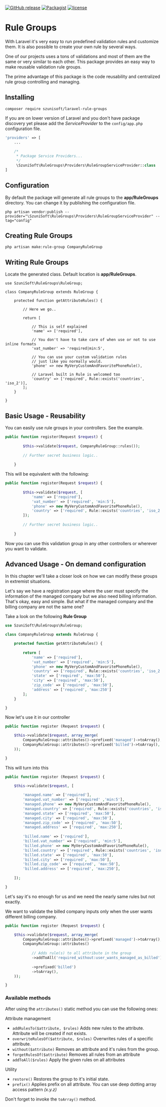 [![GitHub release](https://img.shields.io/github/release/SzuniSOFT/laravel-rule-groups.svg?style=for-the-badge)](https://github.com/SzuniSOFT/laravel-rule-groups/releases)
[![Packagist](https://img.shields.io/packagist/dt/szunisoft/laravel-rule-groups.svg?style=for-the-badge)](https://packagist.org/packages/szunisoft/laravel-rule-groups)
[![license](https://img.shields.io/github/license/szunisoft/laravel-rule-groups.svg?style=for-the-badge)](https://github.com/SzuniSOFT/laravel-rule-groups)

# Rule Groups

With Laravel it's very easy to run predefined validation rules and customize them. It is also possible to create your own rule by several ways.

One of our projects uses a tons of validations and most of them are the same or very similar to each other.
This package provides an easy way to make reusable validation rule groups.

The prime advantage of this package is the code reusability and centralized rule group controlling and managing.

## Installing

```
composer require szunisoft/laravel-rule-groups
``` 
If you are on lower version of Laravel and you don't have package discovery yet please add the *ServiceProvider* to the ```config/app.php``` configuration file.

```php
'providers' => [
    ...
    
    /*
     * Package Service Providers...
     */
     \SzuniSoft\RuleGroups\Providers\RuleGroupServiceProvider::class
]
```

## Configuration
By default the package will generate all rule groups to the **app/RuleGroups** directory. You can change it by publishing the configuration file.

```
php artisan vendor:publish --provider="\SzuniSoft\RuleGroups\Providers\RuleGroupServiceProvider" --tag="config"
```

## Creating Rule Groups

```
php artisan make:rule-group CompanyRuleGroup
```

## Writing Rule Groups

Locate the generated class. Default location is **app/RuleGroups**.

```
use SzuniSoft\RuleGroups\RuleGroup;

class CompanyRuleGroup extends RuleGroup {

    protected function getAttributeRules() {
        
        // Here we go..
        
        return [
        
            // This is self explained
            'name' => ['required'],
            
            // You don't have to take care of when use or not to use inline formats
            'vat_number' => 'required|min:5',
            
            // You can use your custom validation rules 
            // just like you normally would.
            'phone' => new MyVeryCustomAndFavoritePhoneRule(),
            
            // Laravel built in Rule is welcomed too
            'country' => ['required', Rule::exists('countries', 'iso_2')],
        ];
    }

}
```

## Basic Usage - Reusability

You can easily use rule groups in your controllers. See the example.

```php
public function register(Request $request) {
    
        $this->validate($request, CompanyRuleGroup::rules());
        
        // Further secret business logic..
    
    }
```

This will be equivalent with the following:

```php
public function register(Request $request) {
    
        $this->validate($request, [
            'name' => ['required'],
            'vat_number' => ['required', 'min:5'],
            'phone' => new MyVeryCustomAndFavoritePhoneRule(),
            'country' => ['required', Rule::exists('countries', 'iso_2')],
        ]);
        
        // Further secret business logic..
    
    }
```

Now you can use this validation group in any other controllers or wherever you want to validate.

## Advanced Usage - On demand configuration

In this chapter we'll take a closer look on how we can modify these groups in extremist situations.

Let's say we have a registration page where the user must specify the information of the managed company but we also need billing information.
That's okay, easy and simple. But what if the managed company and the billing company are not the same one?

Take a look on the following **Rule Group**

```php
use SzuniSoft\RuleGroups\RuleGroup;

class CompanyRuleGroup extends RuleGroup {

    protected function getAttributeRules() {
        
        return [
            'name' => ['required'],
            'vat_number' => ['required', 'min:5'],
            'phone' => new MyVeryCustomAndFavoritePhoneRule(),
            'country' => ['required', Rule::exists('countries', 'iso_2')],
            'state' => ['required', 'max:50'],
            'city' => ['required', 'max:50'],
            'zip_code' => ['required', 'max:50'],
            'address' => ['required', 'max:250']
        ];
    }

}
```

Now let's use it in our controller

```php
public function register (Request $request) {

    $this->validate($request, array_merge(
        CompanyRuleGroup::attributes()->prefixed('managed')->toArray(),
        CompanyRuleGroup::attributes()->prefixed('billed')->toArray(),
    ));

}
```
This will turn into this

```php
public function register (Request $request) {

    $this->validate($request, [
        
        'managed.name' => ['required'],
        'managed.vat_number' => ['required' ,'min:5'],
        'managed.phone' => new MyVeryCustomAndFavoritePhoneRule(),
        'managed.country' => ['required', Rule::exists('countries', 'iso_2')],
        'managed.state' => ['required', 'max:50'],
        'managed.city' => ['required', 'max:50'],
        'managed.zip_code' => ['required', 'max:50'],
        'managed.address' => ['required', 'max:250'],
        
        'billed.name' => ['required'],
        'billed.vat_number' => ['required', 'min:5'],
        'billed.phone' => new MyVeryCustomAndFavoritePhoneRule(),
        'billed.country' => ['required', Rule::exists('countries', 'iso_2')],
        'billed.state' => ['required', 'max:50'],
        'billed.city' => ['required', 'max:50'],
        'billed.zip_code' => ['required', 'max:50'],
        'billed.address' => ['required', 'max:250'],
    
    ]);

}
```

Let's say it's no enough for us and we need the nearly same rules but not exactly.

We want to validate the billed company inputs only when the user wants different billing company.

```php
public function register (Request $request) {

    $this->validate($request, array_merge(
        CompanyRuleGroup::attributes()->prefixed('managed')->toArray(),
        CompanyRuleGroup::attributes()
        
            // Adds rule(s) to all attribute in the group
            ->addToAll('required_without:user_wants_managed_as_billed')
            
            ->prefixed('billed')
            ->toArray(),
    ));

}
```

### Available methods
After using the ```attributes()``` static method you can use the following ones:

Attribute management
- ``addRulesTo($attribute, $rules)`` Adds new rules to the attribute. Attribute will be created if not exists.
- ``overwriteRulesOf($attribute, $rules)`` Overwrites rules of a specific attribute.
- ``without($attribute)`` Removes an attribute and it's rules from the group.
- ``forgetRulesOf($attribute)`` Removes all rules from an attribute
- ``addToAll($rules)`` Apply the given rules on all attributes

Utility
- ``restore()`` Restores the group to it's initial state.
- ``prefix()`` Applies prefix on all attribute. You can use deep dotting array access pattern *(x.y.z)*

Don't forget to invoke the ```toArray()``` method.